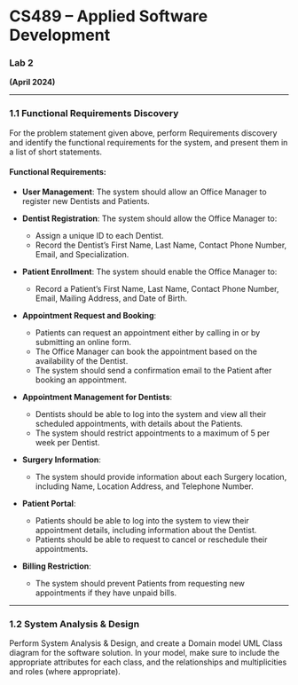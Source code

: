 # CS489 – Applied Software Development
### Lab 2
**(April 2024)**

---

### 1.1 Functional Requirements Discovery

For the problem statement given above, perform Requirements discovery and identify the functional requirements for the system, and present them in a list of short statements.

#### Functional Requirements:

- **User Management**: The system should allow an Office Manager to register new Dentists and Patients.

- **Dentist Registration**: The system should allow the Office Manager to:
  - Assign a unique ID to each Dentist.
  - Record the Dentist’s First Name, Last Name, Contact Phone Number, Email, and Specialization.

- **Patient Enrollment**: The system should enable the Office Manager to:
  - Record a Patient’s First Name, Last Name, Contact Phone Number, Email, Mailing Address, and Date of Birth.

- **Appointment Request and Booking**:
  - Patients can request an appointment either by calling in or by submitting an online form.
  - The Office Manager can book the appointment based on the availability of the Dentist.
  - The system should send a confirmation email to the Patient after booking an appointment.

- **Appointment Management for Dentists**:
  - Dentists should be able to log into the system and view all their scheduled appointments, with details about the Patients.
  - The system should restrict appointments to a maximum of 5 per week per Dentist.

- **Surgery Information**:
  - The system should provide information about each Surgery location, including Name, Location Address, and Telephone Number.

- **Patient Portal**:
  - Patients should be able to log into the system to view their appointment details, including information about the Dentist.
  - Patients should be able to request to cancel or reschedule their appointments.

- **Billing Restriction**:
  - The system should prevent Patients from requesting new appointments if they have unpaid bills.

---

### 1.2 System Analysis & Design

Perform System Analysis & Design, and create a Domain model UML Class diagram for the software solution. In your model, make sure to include the appropriate attributes for each class, and the relationships and multiplicities and roles (where appropriate). 

